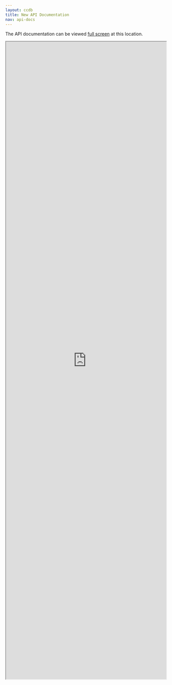 ```yaml
---
layout: ccdb
title: New API Documentation
nav: api-docs
---
```


The API documentation can be viewed <a href="https://cfpb.github.io/ccdb5-api/documentation/">full screen</a> at this location.
<iframe width="100%" height="2000px" src="https://cfpb.github.io/ccdb5-api/documentation/"></iframe>
<body id="api-docs"></body>